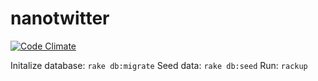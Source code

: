 # nanotwitter
[![Code Climate](https://codeclimate.com/github/jacobcmurphy/nanotwitter/badges/gpa.svg)](https://codeclimate.com/github/jacobcmurphy/nanotwitter)

Initalize database: ``rake db:migrate``
Seed data: ``rake db:seed``
Run: ``rackup``
